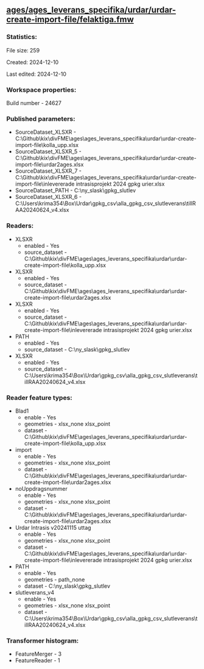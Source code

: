 ﻿## [ages/ages_leverans_specifika/urdar/urdar-create-import-file/felaktiga.fmw](https://github.com/kicki58/kix_working_dir/blob/master/ages/ages_leverans_specifika/urdar/urdar-create-import-file/felaktiga.fmw)

### Statistics:
File size: 259

Created: 2024-12-10

Last edited: 2024-12-10


### Workspace properties:
Build number    - 24627

### Published parameters:
*  SourceDataset_XLSXR    -   C:\Github\kix\divFME\ages\ages_leverans_specifika\urdar\urdar-create-import-file\kolla_upp.xlsx
*  SourceDataset_XLSXR_5    -   C:\Github\kix\divFME\ages\ages_leverans_specifika\urdar\urdar-create-import-file\urdar2ages.xlsx
*  SourceDataset_XLSXR_7    -   C:\Github\kix\divFME\ages\ages_leverans_specifika\urdar\urdar-create-import-file\inlevererade intrasisprojekt 2024 gpkg urier.xlsx
*  SourceDataset_PATH    -   C:\ny_slask\gpkg_slutlev
*  SourceDataset_XLSXR_6    -   C:\Users\krima354\Box\Urdar\gpkg_csv\alla_gpkg_csv_slutleverans\tillRAA20240624_v4.xlsx

### Readers:
*  XLSXR
    * enabled    -  Yes
    * source_dataset    -   C:\Github\kix\divFME\ages\ages_leverans_specifika\urdar\urdar-create-import-file\kolla_upp.xlsx
*  XLSXR
    * enabled    -  Yes
    * source_dataset    -   C:\Github\kix\divFME\ages\ages_leverans_specifika\urdar\urdar-create-import-file\urdar2ages.xlsx
*  XLSXR
    * enabled    -  Yes
    * source_dataset    -   C:\Github\kix\divFME\ages\ages_leverans_specifika\urdar\urdar-create-import-file\inlevererade intrasisprojekt 2024 gpkg urier.xlsx
*  PATH
    * enabled    -  Yes
    * source_dataset    -   C:\ny_slask\gpkg_slutlev
*  XLSXR
    * enabled    -  Yes
    * source_dataset    -   C:\Users\krima354\Box\Urdar\gpkg_csv\alla_gpkg_csv_slutleverans\tillRAA20240624_v4.xlsx

### Reader feature types:
*  Blad1
    * enable - Yes
    * geometries - xlsx_none xlsx_point
    * dataset - C:\Github\kix\divFME\ages\ages_leverans_specifika\urdar\urdar-create-import-file\kolla_upp.xlsx
*  import
    * enable - Yes
    * geometries - xlsx_none xlsx_point
    * dataset - C:\Github\kix\divFME\ages\ages_leverans_specifika\urdar\urdar-create-import-file\urdar2ages.xlsx
*  noUppdragsnummer
    * enable - Yes
    * geometries - xlsx_none xlsx_point
    * dataset - C:\Github\kix\divFME\ages\ages_leverans_specifika\urdar\urdar-create-import-file\urdar2ages.xlsx
*  Urdar Intrasis v20241115 uttag
    * enable - Yes
    * geometries - xlsx_none xlsx_point
    * dataset - C:\Github\kix\divFME\ages\ages_leverans_specifika\urdar\urdar-create-import-file\inlevererade intrasisprojekt 2024 gpkg urier.xlsx
*  PATH
    * enable - Yes
    * geometries - path_none
    * dataset - C:\ny_slask\gpkg_slutlev
*  slutleverans_v4
    * enable - Yes
    * geometries - xlsx_none xlsx_point
    * dataset - C:\Users\krima354\Box\Urdar\gpkg_csv\alla_gpkg_csv_slutleverans\tillRAA20240624_v4.xlsx




### Transformer histogram:
*  FeatureMerger    -   3
*  FeatureReader    -   1

